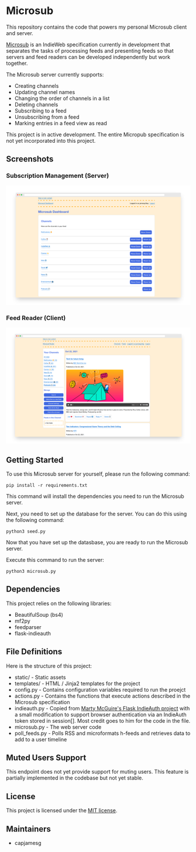 # Microsub

This repository contains the code that powers my personal Microsub client and server.

[Microsub](https://indieweb.org/Microsub) is an IndieWeb specification currently in development that separates the tasks of processing feeds and presenting feeds so that servers and feed readers can be developed independently but work together.

The Microsub server currently supports:

- Creating channels
- Updating channel names
- Changing the order of channels in a list
- Deleting channels
- Subscribing to a feed
- Unsubscribing from a feed
- Marking entries in a feed view as read

This project is in active development. The entire Micropub specification is not yet incorporated into this project.

## Screenshots

### Subscription Management (Server)

![Microsub channel list](screenshot.png)

### Feed Reader (Client)

![Microsub feed](static/feed.png)

## Getting Started

To use this Microsub server for yourself, please run the following command:

    pip install -r requirements.txt

This command will install the dependencies you need to run the Microsub server.

Next, you need to set up the database for the server. You can do this using the following command:

    python3 seed.py

Now that you have set up the datasbase, you are ready to run the Microsub server.

Execute this command to run the server:

    python3 microsub.py

## Dependencies

This project relies on the following libraries:

- BeautifulSoup (bs4)
- mf2py
- feedparser
- flask-indieauth

## File Definitions

Here is the structure of this project:

- static/ - Static assets
- templates/ - HTML / Jinja2 templates for the project
- config.py - Contains configuration variables required to run the proejct
- actions.py - Contains the functions that execute actions described in the Microsub specification
- indieauth.py - Copied from [Marty McGuire's Flask IndieAuth project](https://github.com/martymcguire/Flask-IndieAuth/blob/master/flask_indieauth.py) with a small modification to support browser authentication via an IndieAuth token stored in session[]. Most credit goes to him for the code in the file.
- microsub.py - The web server code
- poll_feeds.py - Polls RSS and microformats h-feeds and retrieves data to add to a user timeline

## Muted Users Support

This endpoint does not yet provide support for muting users. This feature is partially implemented in the codebase but not yet stable.

## License

This project is licensed under the [MIT license](LICENSE).

## Maintainers

- capjamesg